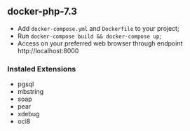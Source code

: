 ## docker-php-7.3
- Add `docker-compose.yml` and `Dockerfile` to your project;
- Run `docker-compose build && docker-compose up`;
- Access on your preferred web browser through endpoint http://localhost:8000

### Instaled Extensions
- pgsql
- mbstring
- soap
- pear
- xdebug
- oci8